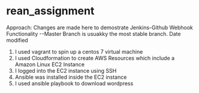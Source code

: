 # rean_assignment
Approach:
Changes are made here to demostrate Jenkins-Github Webhook Functionality 
--Master Branch is usuakky the most stable branch.
Date modified 
1.	I used vagrant to spin up a centos 7 virtual machine
2.	I used Cloudformation to create AWS Resources which include a Amazon Linux EC2 Instance
3.	I logged into the EC2 instance using SSH
4.	Ansible was installed inside the EC2 instance 
5.	I used ansible playbook to download wordpress
